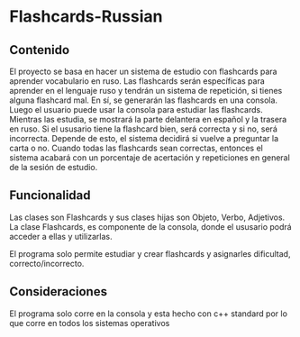 # Flashcards-Russian
## Contenido 
El proyecto se basa en hacer un sistema de estudio con flashcards para aprender vocabulario en ruso. Las flashcards serán específicas para aprender en el lenguaje ruso y tendrán un sistema de repetición, si tienes alguna flashcard mal. En sí, se generarán las flashcards en una consola. Luego el usuario puede usar la consola para estudiar las flashcards. Mientras las estudia, se mostrará la parte delantera en español y la trasera en ruso. Si el ususario tiene la flashcard bien, será correcta y si no, será incorrecta. Depende de esto, el sistema decidirá si vuelve a preguntar la carta o no. Cuando todas las flashcards sean correctas, entonces el sistema acabará con un porcentaje de acertación y repeticiones en general de la sesión de estudio.

## Funcionalidad
Las clases son Flashcards y sus clases hijas son Objeto, Verbo, Adjetivos. La clase Flashcards, es componente de la consola, donde el ususario podrá acceder a ellas y utilizarlas.

El programa solo permite estudiar y crear flashcards y asignarles dificultad, correcto/incorrecto.

## Consideraciones
El programa solo corre en la consola y esta hecho con c++ standard por lo que corre en todos los sistemas operativos
